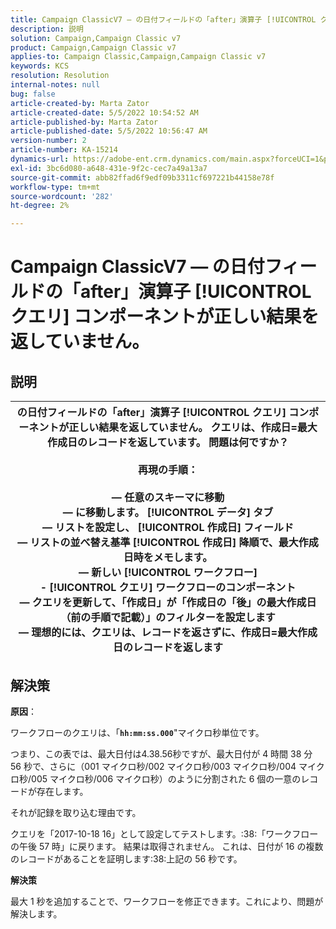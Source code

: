 ```yaml
---
title: Campaign ClassicV7 — の日付フィールドの「after」演算子 [!UICONTROL クエリ] コンポーネントが正しい結果を返していません。
description: 説明
solution: Campaign,Campaign Classic v7
product: Campaign,Campaign Classic v7
applies-to: Campaign Classic,Campaign,Campaign Classic v7
keywords: KCS
resolution: Resolution
internal-notes: null
bug: false
article-created-by: Marta Zator
article-created-date: 5/5/2022 10:54:52 AM
article-published-by: Marta Zator
article-published-date: 5/5/2022 10:56:47 AM
version-number: 2
article-number: KA-15214
dynamics-url: https://adobe-ent.crm.dynamics.com/main.aspx?forceUCI=1&pagetype=entityrecord&etn=knowledgearticle&id=2279a3c8-61cc-ec11-a7b5-6045bd00dbbc
exl-id: 3bc6d080-a648-431e-9f2c-cec7a49a13a7
source-git-commit: abb82ffad6f9edf09b3311cf697221b44158e78f
workflow-type: tm+mt
source-wordcount: '282'
ht-degree: 2%

---
```


# Campaign ClassicV7 — の日付フィールドの「after」演算子 [!UICONTROL クエリ] コンポーネントが正しい結果を返していません。

## 説明



| の日付フィールドの「after」演算子 [!UICONTROL クエリ] コンポーネントが正しい結果を返していません。 クエリは、作成日=最大作成日のレコードを返しています。 問題は何ですか？<br><br><b>再現の手順：</b><br><br>   — 任意のスキーマに移動<br>   — に移動します。 [!UICONTROL データ] タブ<br>   — リストを設定し、 [!UICONTROL 作成日] フィールド<br>   — リストの並べ替え基準 [!UICONTROL 作成日] 降順で、最大作成日時をメモします。<br>   — 新しい [!UICONTROL ワークフロー]<br>  - [!UICONTROL クエリ] ワークフローのコンポーネント<br>   — クエリを更新して、「作成日」が「作成日の「後」の最大作成日（前の手順で記載）」のフィルターを設定します<br>   — 理想的には、クエリは、レコードを返さずに、作成日=最大作成日のレコードを返します |
| --- |



## 解決策


<b>原因</b>：

ワークフローのクエリは、「<b>`hh:mm:ss.000`</b>&quot;マイクロ秒単位です。

つまり、この表では、最大日付は4.38.56秒ですが、最大日付が 4 時間 38 分 56 秒で、さらに（001 マイクロ秒/002 マイクロ秒/003 マイクロ秒/004 マイクロ秒/005 マイクロ秒/006 マイクロ秒）のように分割された 6 個の一意のレコードが存在します。

それが記録を取り込む理由です。

クエリを「2017-10-18 16」として設定してテストします。:38:「ワークフローの午後 57 時」に戻ります。 結果は取得されません。 これは、日付が 16 の複数のレコードがあることを証明します:38:上記の 56 秒です。

<b>解決策</b>

最大 1 秒を追加することで、ワークフローを修正できます。これにより、問題が解決します。
